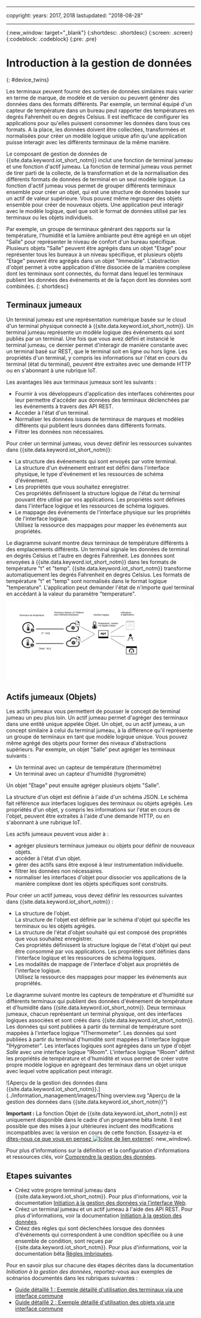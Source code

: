 ﻿---

copyright:
years: 2017, 2018
lastupdated: "2018-08-28"

---

{:new_window: target="\_blank"}
{:shortdesc: .shortdesc}
{:screen: .screen}
{:codeblock: .codeblock}
{:pre: .pre}

# Introduction à la gestion de données
{: #device_twins}

<!--An unprecedented number of devices and sensors exist in the modern world. Connected devices generate vast amounts of digital data at extraordinary speeds. Such volumes of data represent great opportunities but also challenges, in terms of how big data can be processed, analyzed and presented to help to deliver insights and drive transformation.-->

Les terminaux peuvent fournir des sorties de données similaires mais varier en terme de marque, de modèle et de version ou peuvent générer des données dans des formats différents. Par exemple, un terminal équipé d'un capteur de température dans un bureau peut rapporter des températures en degrés Fahrenheit ou en degrés Celsius. Il est inefficace de configurer les applications pour qu'elles puissent consommer les données dans tous ces formats. A la place, les données doivent être collectées, transformées et normalisées pour créer un modèle logique unique afin qu'une application puisse interagir avec les différents terminaux de la même manière. 

Le composant de gestion de données de {{site.data.keyword.iot_short_notm}} inclut une fonction de terminal jumeau et une fonction d'actif jumeau. La fonction de terminal jumeau vous permet de tirer parti de la collecte, de la transformation et de la normalisation des différents formats de données de terminal en un seul modèle logique. La fonction d'actif jumeau vous permet de grouper différents terminaux ensemble pour créer un objet, qui est une structure de données basée sur un actif de valeur supérieure. Vous pouvez même regrouper des objets ensemble pour créer de nouveaux objets. Une application peut interagir avec le modèle logique, quel que soit le format de données utilisé par les terminaux ou les objets individuels. 

Par exemple, un groupe de terminaux générant des rapports sur la température, l'humidité et la lumière ambiante peut être agrégé en un objet "Salle" pour représenter le niveau de confort d'un bureau spécifique. Plusieurs objets "Salle" peuvent être agrégés dans un objet "Etage" pour représenter tous les bureaux à un niveau spécifique, et plusieurs objets "Etage" peuvent être agrégés dans un objet "Immeuble". L'abstraction d'objet permet à votre application d'être dissociée de la manière complexe dont les terminaux sont connectés, du format dans lequel les terminaux publient les données des événements et de la façon dont les données sont combinées.
{: shortdesc}

## Terminaux jumeaux

Un terminal jumeau est une représentation numérique basée sur le cloud d'un terminal physique connecté à {{site.data.keyword.iot_short_notm}}. Un terminal jumeau représente un modèle logique des événements qui sont publiés par un terminal. Une fois que vous avez défini et instancié le terminal jumeau, ce dernier permet d'interagir de manière constante avec un terminal basé sur REST, que le terminal soit en ligne ou hors ligne. Les propriétés d'un terminal, y compris les informations sur l'état en cours du terminal (état du terminal), peuvent être extraites avec une demande HTTP ou en s'abonnant à une rubrique IoT.

Les avantages liés aux terminaux jumeaux sont les suivants :
- Fournir à vos développeurs d'application des interfaces cohérentes pour leur permettre d'accéder aux données des terminaux déclenchées par les événements à travers des API REST.
- Accéder à l'état d'un terminal.
- Normaliser les données issues de terminaux de marques et modèles différents qui publient leurs données dans différents formats.
- Filtrer les données non nécessaires.


Pour créer un terminal jumeau, vous devez définir les ressources suivantes dans {{site.data.keyword.iot_short_notm}}:
- La structure des événements qui sont envoyés par votre terminal.  
La structure d'un événement entrant est défini dans l'interface physique, le type d'événement et les ressources de schéma d'événement. 
- Les propriétés que vous souhaitez enregistrer.  
Ces propriétés définissent la structure logique de l'état du terminal pouvant être utilisé par vos applications. Les propriétés sont définies dans l'interface logique et les ressources de schéma logiques.  
- Le mappage des événements de l'interface physique sur les propriétés de l'interface logique.  
Utilisez la ressource des mappages pour mapper les événements aux propriétés.

Le diagramme suivant montre deux terminaux de température différents à des emplacements différents. Un terminal signale les données de terminal en degrés Celsius et l'autre en degrés Fahrenheit. Les données sont envoyées à {{site.data.keyword.iot_short_notm}} dans les formats de température "t" et "temp". {{site.data.keyword.iot_short_notm}} transforme automatiquement les degrés Fahrenheit en degrés Celsius. Les formats de température "t" et "temp" sont normalisés dans le format logique "temperature". L'application peut demander l'état de n'importe quel terminal en accédant à la valeur du paramètre "temperature". 

![Présentation et gestion des données dans {{site.data.keyword.iot_short_notm}}.](../information_management/images/ga_im_resources_overview.svg "Présentation et gestion des données dans {{site.data.keyword.iot_short_notm}}")


## Actifs jumeaux (Objets)

Les actifs jumeaux vous permettent de pousser le concept de terminal jumeau un peu plus loin. Un actif jumeau permet d'agréger des terminaux dans une entité unique appelée Objet. Un objet, ou un actif jumeau, a un concept similaire à celui du terminal jumeau, à la différence qu'il représente un groupe de terminaux en tant que modèle logique unique. Vous pouvez même agrégé des objets pour former des niveaux d'abstractions supérieurs. Par exemple, un objet "Salle" peut agréger les terminaux suivants :

- Un terminal avec un capteur de température (thermomètre)
- Un terminal avec un capteur d'humidité (hygromètre)

Un objet "Etage" peut ensuite agréger plusieurs objets "Salle". 

La structure d'un objet est définie à l'aide d'un schéma JSON. Le schéma fait référence aux interfaces logiques des terminaux ou objets agrégés. Les propriétés d'un objet, y compris les informations sur l'état en cours de l'objet, peuvent être extraites à l'aide d'une demande HTTP, ou en s'abonnant à une rubrique IoT.

Les actifs jumeaux peuvent vous aider à :
 
- agréger plusieurs terminaux jumeaux ou objets pour définir de nouveaux objets.
- accéder à l'état d'un objet.
- gérer des actifs sans être exposé à leur instrumentation individuelle.
- filtrer les données non nécessaires.
- normaliser les interfaces d'objet pour dissocier vos applications de la manière complexe dont les objets spécifiques sont construits.


Pour créer un actif jumeau, vous devez définir les ressources suivantes dans {{site.data.keyword.iot_short_notm}} :

- La structure de l'objet.  
La structure de l'objet est définie par le schéma d'objet qui spécifie les terminaux ou les objets agrégés.
- La structure de l'état d'objet souhaité qui est composé des propriétés que vous souhaitez enregistrer.  
Ces propriétés définissent la structure logique de l'état d'objet qui peut être consommé par vos applications. Les propriétés sont définies dans l'interface logique et les ressources de schéma logiques.  
- Les modalités de mappage de l'interface d'objet aux propriétés de l'interface logique.  
Utilisez la ressource des mappages pour mapper les événements aux propriétés.


Le diagramme suivant montre les capteurs de température et d'humidité sur différents terminaux qui publient des données d'événement de température et d'humidité dans {{site.data.keyword.iot_short_notm}}. Deux terminaux jumeaux, chacun représentant un terminal physique, ont des interfaces logiques associées et sont créés dans {{site.data.keyword.iot_short_notm}}. Les données qui sont publiées à partir du terminal de température sont mappées à l'interface logique "IThermometer". Les données qui sont publiées à partir du terminal d'humidité sont mappées à l'interface logique "IHygrometer". Les interfaces logiques sont agrégées dans un type d'objet *Salle* avec une interface logique "IRoom". L'interface logique "IRoom" définit les propriétés de température et d'humidité et vous permet de créer votre propre modèle logique en agrégeant des terminaux dans un objet unique avec lequel votre application peut interagir.  

![Aperçu de la gestion des données dans {{site.data.keyword.iot_short_notm}}.](../information_management/images/Thing overview.svg "Aperçu de la gestion des données dans {{site.data.keyword.iot_short_notm}}")

**Important :** La fonction Objet de {{site.data.keyword.iot_short_notm}} est uniquement disponible dans le cadre d'un programme bêta limité. Il est possible que des mises à jour ultérieures incluent des modifications incompatibles avec la version en cours de cette fonction. Essayez-la et [dites-nous ce que vous en pensez ![Icône de lien externe](../../../icons/launch-glyph.svg)](https://developer.ibm.com/answers/smart-spaces/17/internet-of-things.html){: new_window}.


Pour plus d'informations sur la définition et la configuration d'informations et ressources clés, voir [Comprendre la gestion des données](ga_im_definitions.html). 

## Etapes suivantes

- Créez votre propre terminal jumeau dans {{site.data.keyword.iot_short_notm}}. Pour plus d'informations, voir la documentation [Initiation à la gestion des données via l'interface Web](im_ui_flow.html). 
- Créez un terminal jumeau et un actif jumeau à l'aide des API REST. Pour plus d'informations, voir la documentation [Initiation à la gestion des données](../information_management/getting_started_things.html).  
- Créez des règles qui sont déclenchées lorsque des données d'événements qui correspondent à une condition spécifiée ou à une ensemble de condition, sont reçues par {{site.data.keyword.iot_short_notm}}. Pour plus d'informations, voir la documentation bêta [Règles imbriquées](../information_management/im_rules.html).

Pour en savoir plus sur chacune des étapes décrites dans la documentation *Initiation à la gestion des données*, reportez-vous aux exemples de scénarios documentés dans les rubriques suivantes : 

- [Guide détaillé 1 : Exemple détaillé d'utilisation des terminaux via une interface commune](ga_im_index_scenario.html#scenario) 
- [Guide détaillé 2 : Exemple détaillé d'utilisation des objets via une interface commune](../information_management/im_index_scenario_thing.html#scenario) 



